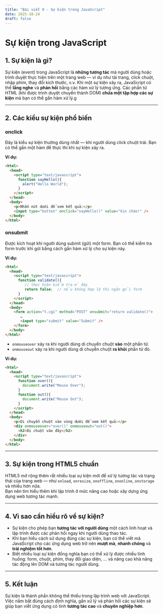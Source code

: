 ```yaml
---
title: "Bài viết 9 - Sự kiện trong JavaScript"
date: 2025-10-24
draft: false
---
```


# Sự kiện trong JavaScript

## 1. Sự kiện là gì?  
Sự kiện (event) trong JavaScript là **những tương tác** mà người dùng hoặc trình duyệt thực hiện trên một trang web — ví dụ như tải trang, click chuột, nhập phím, thay đổi kích thước, v.v. Khi một sự kiện xảy ra, JavaScript có thể **lắng nghe** và **phản hồi** bằng các hàm xử lý tương ứng.
Các phần tử HTML (khi được trình duyệt chuyển thành DOM) **chứa một tập hợp các sự kiện** mà bạn có thể gắn hàm xử lý.g

---

## 2. Các kiểu sự kiện phổ biến  
### **onclick**  
Đây là kiểu sự kiện thường dùng nhất — khi người dùng click chuột trái. Bạn có thể gắn một hàm để thực thi khi sự kiện xảy ra.

**Ví dụ:**
```html
<html>
  <head>
    <script type="text/javascript">
      function sayHello(){
        alert("Hello World");
      }
    </script>
  </head>
  <body>
    <p>Nhấn nút dưới để xem kết quả:</p>
    <input type="button" onclick="sayHello()" value="Xin chào!" />
  </body>
</html>
``` 

### **onsubmit**  
Được kích hoạt khi người dùng submit (gửi) một form. Bạn có thể kiểm tra form trước khi gửi bằng cách gắn hàm xử lý cho sự kiện này.

**Ví dụ:**
```html
<html>
  <head>
    <script type="text/javascript">
      function validate(){
         // thực hiện kiểm tra ở đây
         return false;  // nếu không hợp lệ thì ngăn gửi form
      }
    </script>
  </head>
  <body>
    <form action="t.cgi" method="POST" onsubmit="return validate()">
       …  
       <input type="submit" value="Submit" />
    </form>
  </body>
</html>
``` 

- `onmouseover` xảy ra khi người dùng di chuyển chuột **vào** một phần tử.  
- `onmouseout` xảy ra khi người dùng di chuyển chuột **ra khỏi** phần tử đó.

**Ví dụ:**
```html
<html>
  <head>
    <script type="text/javascript">
      function over(){
        document.write("Mouse Over");
      }
      function out(){
        document.write("Mouse Out");
      }
    </script>
  </head>
  <body>
    <p>Di chuyển chuột vào vùng dưới để xem kết quả:</p>
    <div onmouseover="over()" onmouseout="out()">
      <h2>Di chuột vào đây</h2>
    </div>
  </body>
</html>
``` 

---

## 3. Sự kiện trong HTML5 chuẩn  
HTML5 mở rộng thêm rất nhiều loại sự kiện mới để xử lý tương tác và trạng thái của trang web — như `onload`, `onresize`, `onoffline`, `ononline`, `onstorage` và nhiều hơn nữa.   
Bạn nên tìm hiểu thêm khi lập trình ở mức nâng cao hoặc xây dựng ứng dụng web tương tác mạnh.

---

## 4. Vì sao cần hiểu rõ về sự kiện?  
- Sự kiện cho phép bạn **tương tác với người dùng** một cách linh hoạt và lập trình được các phản hồi ngay khi người dùng thao tác.  
- Khi bạn hiểu cách sử dụng đúng các sự kiện, bạn có thể viết mã JavaScript cho các ứng dụng web trở nên **mượt mà**, **nhanh chóng** và **trải nghiệm tốt hơn**.  
- Biết nhiều loại sự kiện đồng nghĩa bạn có thể xử lý được nhiều tình huống: form, chuột, phím, thay đổi giao diện, … và nâng cao khả năng tác động lên DOM và tương tác người dùng.

---

## 5. Kết luận  
Sự kiện là thành phần không thể thiếu trong lập trình web với JavaScript. Việc nắm bắt đúng cách định nghĩa, gắn xử lý và phản hồi các sự kiện sẽ giúp bạn viết ứng dụng có tính **tương tác cao** và **chuyên nghiệp hơn**.